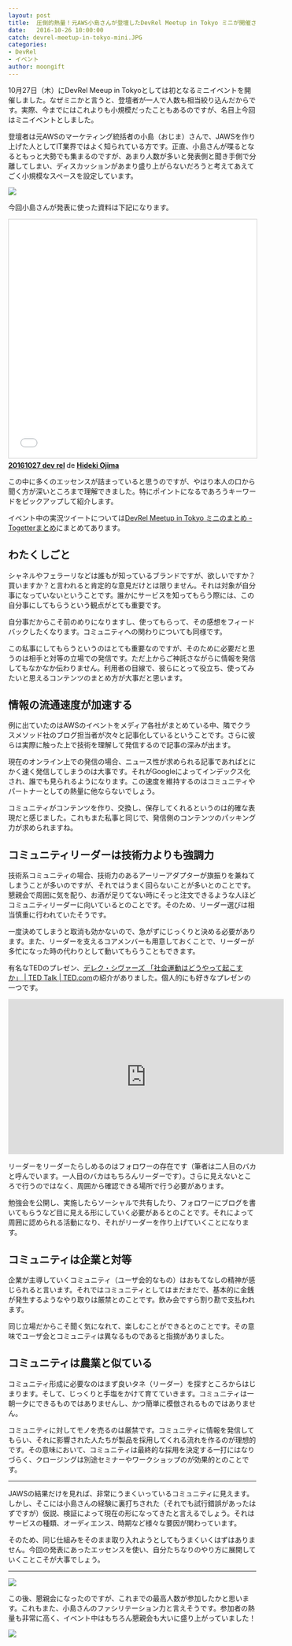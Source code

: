 ```yaml
---
layout: post
title:  圧倒的熱量！元AWS小島さんが登壇したDevRel Meetup in Tokyo ミニが開催されました
date:   2016-10-26 10:00:00
catch: devrel-meetup-in-tokyo-mini.JPG
categories:
- DevRel
- イベント
author: moongift
---
```


10月27日（木）にDevRel Meeup in Tokyoとしては初となるミニイベントを開催しました。なぜミニかと言うと、登壇者が一人で人数も相当絞り込んだからです。実際、今までにはこれよりも小規模だったこともあるのですが、名目上今回はミニイベントとしました。

登壇者は元AWSのマーケティング統括者の小島（おじま）さんで、JAWSを作り上げた人としてIT業界ではよく知られている方です。正直、小島さんが喋るとなるともっと大勢でも集まるのですが、あまり人数が多いと発表側と聞き手側で分離してしまい、ディスカッションがあまり盛り上がらないだろうと考えてあえてごく小規模なスペースを設定しています。

![](/images/articles/devrel-meetup-in-tokyo-mini-2.jpg)

今回小島さんが発表に使った資料は下記になります。

<iframe src="//www.slideshare.net/slideshow/embed_code/key/igjjTOmwUVVtYG" width="595" height="485" frameborder="0" marginwidth="0" marginheight="0" scrolling="no" style="border:1px solid #CCC; border-width:1px; margin-bottom:5px; max-width: 100%;" allowfullscreen> </iframe> <div style="margin-bottom:5px"> <strong> <a href="//www.slideshare.net/HidekiOjima/20161027-dev-rel" title="20161027 dev rel" target="_blank">20161027 dev rel</a> </strong> de <strong><a target="_blank" href="//www.slideshare.net/HidekiOjima">Hideki Ojima</a></strong> </div>

この中に多くのエッセンスが詰まっていると思うのですが、やはり本人の口から聞く方が深いところまで理解できました。特にポイントになるであろうキーワードをピックアップして紹介します。

イベント中の実況ツイートについては[DevRel Meetup in Tokyo ミニのまとめ - Togetterまとめ](http://togetter.com/li/1041923)にまとめてあります。

## わたくしごと

シャネルやフェラーリなどは誰もが知っているブランドですが、欲しいですか？買いますか？と言われると肯定的な意見だけとは限りません。それは対象が自分事になっていないということです。誰かにサービスを知ってもらう際には、この自分事にしてもらうという観点がとても重要です。

自分事だからこそ前のめりになりますし、使ってもらって、その感想をフィードバックしたくなります。コミュニティへの関わりについても同様です。

この私事にしてもらうというのはとても重要なのですが、そのために必要だと思うのは相手と対等の立場での発信です。ただ上からご神託さながらに情報を発信してもなかなか伝わりません。利用者の目線で、彼らにとって役立ち、使ってみたいと思えるコンテンツのまとめ方が大事だと思います。

## 情報の流通速度が加速する

例に出ていたのはAWSのイベントをメディア各社がまとめている中、隣でクラスメソッド社のブログ担当者が次々と記事化しているということです。さらに彼らは実際に触った上で技術を理解して発信するので記事の深みが出ます。

現在のオンライン上での発信の場合、ニュース性が求められる記事であればとにかく速く発信してしまうのは大事です。それがGoogleによってインデックス化され、誰でも見られるようになります。この速度を維持するのはコミュニティやパートナーとしての熱量に他ならないでしょう。

コミュニティがコンテンツを作り、交換し、保存してくれるというのは的確な表現だと感じました。これもまた私事と同じで、発信側のコンテンツのパッキング力が求められますね。

## コミュニティリーダーは技術力よりも強調力

技術系コミュニティの場合、技術力のあるアーリーアダプターが旗振りを兼ねてしまうことが多いのですが、それではうまく回らないことが多いとのことです。懇親会で周囲に気を配り、お酒が足りてない時にそっと注文できるような人ほどコミュニティリーダーに向いているとのことです。そのため、リーダー選びは相当慎重に行われていたそうです。

一度決めてしまうと取消も効かないので、急がずにじっくりと決める必要があります。また、リーダーを支えるコアメンバーも用意しておくことで、リーダーが多忙になった時の代わりとして動いてもらうこともできます。

有名なTEDのプレゼン、[デレク・シヴァーズ 「社会運動はどうやって起こすか」 | TED Talk | TED.com](https://www.ted.com/talks/derek_sivers_how_to_start_a_movement?language=ja)の紹介がありました。個人的にも好きなプレゼンの一つです。

<iframe width="560" height="315" src="https://www.youtube.com/embed/qdwO1l5nKyg" frameborder="0" allowfullscreen></iframe>

リーダーをリーダーたらしめるのはフォロワーの存在です（筆者は二人目のバカと呼んでいます。一人目のバカはもちろんリーダーです）。さらに見えないところで行うのではなく、周囲から確認できる場所で行う必要があります。

勉強会を公開し、実施したらソーシャルで共有したり、フォロワーにブログを書いてもらうなど目に見える形にしていく必要があるとのことです。それによって周囲に認められる活動になり、それがリーダーを作り上げていくことになります。

## コミュニティは企業と対等

企業が主導していくコミュニティ（ユーザ会的なもの）はおもてなしの精神が感じられると言います。それではコミュニティとしてはまだまだで、基本的に金銭が発生するようなやり取りは厳禁とのことです。飲み会ですら割り勘で支払われます。

同じ立場だからこそ聞く気になれて、楽しむことができるとのことです。その意味でユーザ会とコミュニティは異なるものであると指摘がありました。

## コミュニティは農業と似ている

コミュニティ形成に必要なのはまず良いタネ（リーダー）を探すところからはじまります。そして、じっくりと手塩をかけて育てていきます。コミュニティは一朝一夕にできるものではありませんし、かつ簡単に模倣されるものではありません。

コミュニティに対してモノを売るのは厳禁です。コミュニティに情報を発信してもらい、それに影響された人たちが製品を採用してくれる流れを作るのが理想的です。その意味において、コミュニティは最終的な採用を決定する一打にはなりづらく、クロージングは別途セミナーやワークショップのが効果的とのことです。

----

JAWSの結果だけを見れば、非常にうまくいっているコミュニティに見えます。しかし、そこには小島さんの経験に裏打ちされた（それでも試行錯誤があったはずですが）仮説、検証によって現在の形になってきたと言えるでしょう。それはサービスの種類、オーディエンス、時期など様々な要因が関わっています。

そのため、同じ仕組みをそのまま取り入れようとしてもうまくいくはずはありません。今回の発表にあったエッセンスを使い、自分たちなりのやり方に展開していくことこそが大事でしょう。

----

![](/images/articles/devrel-meetup-in-tokyo-mini-1.jpg)

この後、懇親会になったのですが、これまでの最高人数が参加したかと思います。これもまた、小島さんのファシリテーション力と言えそうです。参加者の熱量も非常に高く、イベント中はもちろん懇親会も大いに盛り上がっていました！

![](/images/articles/devrel-meetup-in-tokyo-mini-4.jpg)

　